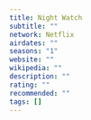 ```yaml
---
title: Night Watch
subtitle: ""
network: Netflix
airdates: ""
seasons: "1"
website: ""
wikipedia: ""
description: ""
rating: ""
recommended: ""
tags: []
---
```


